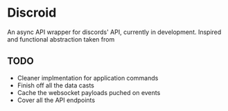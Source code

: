 # Discroid

An async API wrapper for discords' API, currently in development. Inspired and functional abstraction taken from 

## TODO

- Cleaner implmentation for application commands
- Finish off all the data casts
- Cache the websocket payloads puched on events
- Cover all the API endpoints
